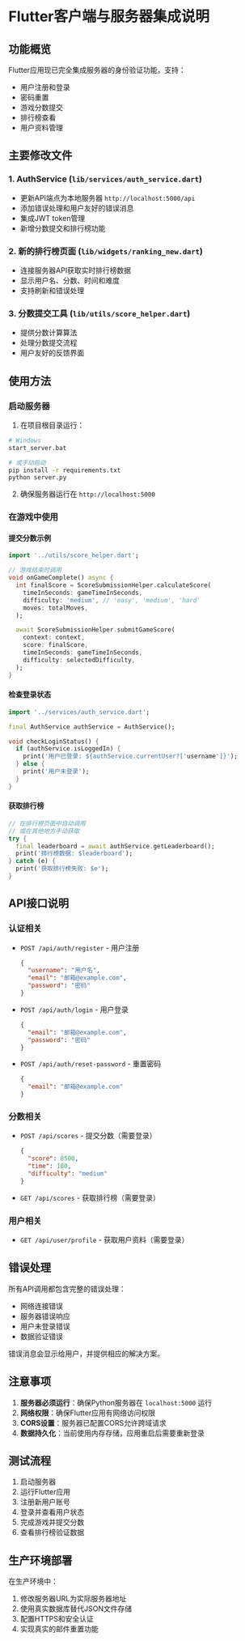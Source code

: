 # Flutter客户端与服务器集成说明

## 功能概览

Flutter应用现已完全集成服务器的身份验证功能，支持：

- 用户注册和登录
- 密码重置
- 游戏分数提交
- 排行榜查看
- 用户资料管理

## 主要修改文件

### 1. AuthService (`lib/services/auth_service.dart`)
- 更新API端点为本地服务器 `http://localhost:5000/api`
- 添加错误处理和用户友好的错误消息
- 集成JWT token管理
- 新增分数提交和排行榜功能

### 2. 新的排行榜页面 (`lib/widgets/ranking_new.dart`)
- 连接服务器API获取实时排行榜数据
- 显示用户名、分数、时间和难度
- 支持刷新和错误处理

### 3. 分数提交工具 (`lib/utils/score_helper.dart`)
- 提供分数计算算法
- 处理分数提交流程
- 用户友好的反馈界面

## 使用方法

### 启动服务器

1. 在项目根目录运行：
```bash
# Windows
start_server.bat

# 或手动启动
pip install -r requirements.txt
python server.py
```

2. 确保服务器运行在 `http://localhost:5000`

### 在游戏中使用

#### 提交分数示例

```dart
import '../utils/score_helper.dart';

// 游戏结束时调用
void onGameComplete() async {
  int finalScore = ScoreSubmissionHelper.calculateScore(
    timeInSeconds: gameTimeInSeconds,
    difficulty: 'medium', // 'easy', 'medium', 'hard'
    moves: totalMoves,
  );

  await ScoreSubmissionHelper.submitGameScore(
    context: context,
    score: finalScore,
    timeInSeconds: gameTimeInSeconds,
    difficulty: selectedDifficulty,
  );
}
```

#### 检查登录状态

```dart
import '../services/auth_service.dart';

final AuthService authService = AuthService();

void checkLoginStatus() {
  if (authService.isLoggedIn) {
    print('用户已登录: ${authService.currentUser?['username']}');
  } else {
    print('用户未登录');
  }
}
```

#### 获取排行榜

```dart
// 在排行榜页面中自动调用
// 或在其他地方手动获取
try {
  final leaderboard = await authService.getLeaderboard();
  print('排行榜数据: $leaderboard');
} catch (e) {
  print('获取排行榜失败: $e');
}
```

## API接口说明

### 认证相关

- `POST /api/auth/register` - 用户注册
  ```json
  {
    "username": "用户名",
    "email": "邮箱@example.com", 
    "password": "密码"
  }
  ```

- `POST /api/auth/login` - 用户登录
  ```json
  {
    "email": "邮箱@example.com",
    "password": "密码"
  }
  ```

- `POST /api/auth/reset-password` - 重置密码
  ```json
  {
    "email": "邮箱@example.com"
  }
  ```

### 分数相关

- `POST /api/scores` - 提交分数（需要登录）
  ```json
  {
    "score": 8500,
    "time": 180,
    "difficulty": "medium"
  }
  ```

- `GET /api/scores` - 获取排行榜（需要登录）

### 用户相关

- `GET /api/user/profile` - 获取用户资料（需要登录）

## 错误处理

所有API调用都包含完整的错误处理：

- 网络连接错误
- 服务器错误响应
- 用户未登录错误
- 数据验证错误

错误消息会显示给用户，并提供相应的解决方案。

## 注意事项

1. **服务器必须运行**：确保Python服务器在 `localhost:5000` 运行
2. **网络权限**：确保Flutter应用有网络访问权限
3. **CORS设置**：服务器已配置CORS允许跨域请求
4. **数据持久化**：当前使用内存存储，应用重启后需要重新登录

## 测试流程

1. 启动服务器
2. 运行Flutter应用
3. 注册新用户账号
4. 登录并查看用户状态
5. 完成游戏并提交分数
6. 查看排行榜验证数据

## 生产环境部署

在生产环境中：

1. 修改服务器URL为实际服务器地址
2. 使用真实数据库替代JSON文件存储
3. 配置HTTPS和安全认证
4. 实现真实的邮件重置功能